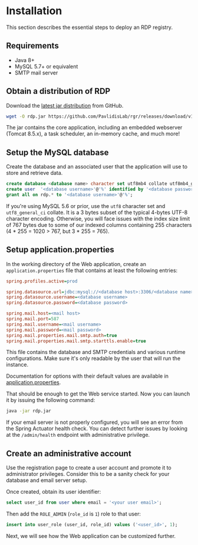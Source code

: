 # Installation

This section describes the essential steps to deploy an RDP registry.

## Requirements

- Java 8+
- MySQL 5.7+ or equivalent
- SMTP mail server

## Obtain a distribution of RDP

Download the [latest jar distribution](https://github.com/PavlidisLab/rgr/releases/latest) from GitHub.

```bash
wget -O rdp.jar https://github.com/PavlidisLab/rgr/releases/download/v1.3.2/rdp-1.3.2.jar
```

The jar contains the core application, including an embedded webserver (Tomcat 8.5.x),
a task scheduler, an in-memory cache, and much more!

## Setup the MySQL database

Create the database and an associated user that the application will use to
store and retrieve data.

```sql
create database <database name> character set utf8mb4 collate utf8mb4_general_ci;
create user  '<database username>'@'%' identified by '<database password>';
grant all on rdp.* to '<database username>'@'%';
```

If you're using MySQL 5.6 or prior, use the `utf8` character set and `utf8_general_ci` collate. It is a 3 bytes subset
of the typical 4-bytes UTF-8 character encoding. Otherwise, you will face issues with the index size limit of 767 bytes
due to some of our indexed columns containing 255 characters (4 * 255 = 1020 > 767, but 3 * 255 = 765).

## Setup application.properties

In the working directory of the Web application, create an `application.properties`
file that contains at least the following entries:

```ini
spring.profiles.active=prod

spring.datasource.url=jdbc:mysql://<database host>:3306/<database name>
spring.datasource.username=<database username>
spring.datasource.password=<database password>

spring.mail.host=<mail host>
spring.mail.port=587
spring.mail.username=<mail username>
spring.mail.password=<mail password>
spring.mail.properties.mail.smtp.auth=true
spring.mail.properties.mail.smtp.starttls.enable=true
```

This file contains the database and SMTP credentials and various runtime
configurations. Make sure it's only readable by the user that will run the
instance.

Documentation for options with their default values are available in [application.properties](https://github.com/PavlidisLab/rgr/blob/development/src/main/resources/application.properties).

That should be enough to get the Web service started. Now you can launch it by
issuing the following command:

```bash
java -jar rdp.jar
```

If your email server is not properly configured, you will see an error from the
Spring Actuator health check. You can detect further issues by looking at the
`/admin/health` endpoint with administrative privilege.

## Create an administrative account

Use the registration page to create a user account and promote it to administrator privileges. Consider this to be a
sanity check for your database and email server setup.

Once created, obtain its user identifier:

```sql
select user_id from user where email = '<your user email>';
```

Then add the `ROLE_ADMIN` (`role_id` is `1`) role to that user:

```sql
insert into user_role (user_id, role_id) values ('<user_id>', 1);
```

Next, we will see how the Web application can be customized further.

